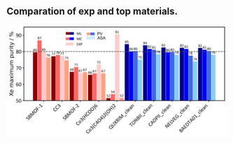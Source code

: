 ## Comparation of exp and top materials.                                
![Last](/Figures/exp_top.png "Last")
